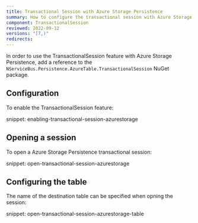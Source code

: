```yaml
---
title: Transactional Session with Azure Storage Persistence
summary: How to configure the transactional session with Azure Storage Persistence
component: TransactionalSession
reviewed: 2022-09-12
versions: "[7,)"
redirects:
---
```


In order to use the TransactionalSession feature with Azure Storage Persistence, add a reference to the `NServiceBus.Persistence.AzureTable.TransactionalSession` NuGet package.

## Configuration

To enable the TransactionalSession feature:

snippet: enabling-transactional-session-azurestorage

## Opening a session

To open a Azure Storage Persistence transactional session:

snippet: open-transactional-session-azurestorage

## Configuring the table

The name of the destination table can be specified when opning the session:

snippet: open-transactional-session-azurestorage-table